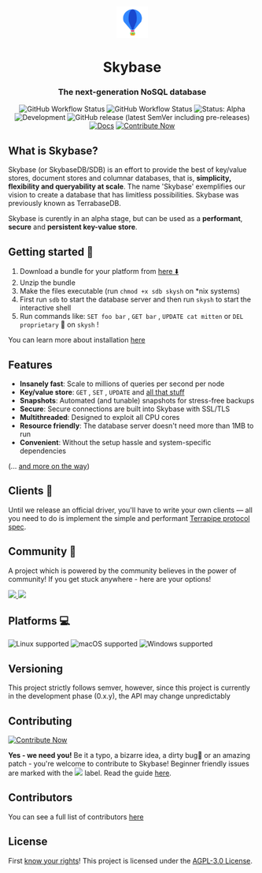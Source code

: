 <html>
<div align="center">
<img src="assets/logo.jpg" height=64 width=64>
<h1>Skybase</h1><h3>The next-generation NoSQL database</h3>

![GitHub Workflow Status](https://img.shields.io/github/workflow/status/skybasedb/skybase/Test%20(push)) ![GitHub Workflow Status](https://img.shields.io/github/workflow/status/skybasedb/skybase/Sync%20with%20mirrors?label=mirror%20sync) ![Status: Alpha](https://img.shields.io/badge/status-alpha-critical?style=flat-square) ![Development](https://img.shields.io/badge/development-regular-32CD32?style=flat-square) ![GitHub release (latest SemVer including pre-releases)](https://img.shields.io/github/v/release/skybasedb/skybase?include_prereleases&sort=semver&style=flat-square)
[![Docs](https://img.shields.io/badge/readthedocs-here-blueviolet?style=flat-square)](https://terrabasedb.github.io/docs)  [![Contribute Now](https://img.shields.io/badge/%F0%9F%8C%9Fcontribute-now-a94064)](https://ohsayan.github.io/thanks)

</div>
</html>

## What is Skybase?

Skybase (or SkybaseDB/SDB) is an effort to provide the best of key/value stores, document stores and columnar databases, that is, **simplicity, flexibility and queryability at scale**. The name 'Skybase' exemplifies our vision to create a database that has limitless possibilities. Skybase was previously known as TerrabaseDB.

Skybase is curently in an alpha stage, but can be used as a **performant**, **secure** and **persistent key-value store**.

## Getting started 🚀

1. Download a bundle for your platform from [here ⬇️ ](https://github.com/skybasedb/skybase/releases)
2. Unzip the bundle
3. Make the files executable (run `chmod +x sdb skysh` on *nix systems)
4. First run `sdb` to start the database server and then run `skysh` to start the interactive shell
5. Run commands like: `SET foo bar` , `GET bar` , `UPDATE cat mitten` or `DEL proprietary` 🤪 on `skysh` !

You can learn more about installation [here](https://terrabasedb.github.io/docs/Getting-Started/)

## Features

* **Insanely fast**: Scale to millions of queries per second per node
* **Key/value store**: `GET` , `SET` , `UPDATE` and [all that stuff](https://terrabasedb.github.io/docs/List-Of-Actions)
* **Snapshots**: Automated (and tunable) snapshots for stress-free backups
* **Secure**: Secure connections are built into Skybase with SSL/TLS
* **Multithreaded**: Designed to exploit all CPU cores
* **Resource friendly**: The database server doesn't need more than 1MB to run
* **Convenient**: Without the setup hassle and system-specific dependencies

(... [and more on the way](https://github.com/skybasedb/skybase/labels/roadmap))

## Clients 🔌

Until we release an official driver, you'll have to write your own clients — all you need to do is implement the simple and performant [Terrapipe protocol spec](https://terrabasedb.github.io/docs/Protocols/terrapipe/).

## Community 👐

A project which is powered by the community believes in the power of community! If you get stuck anywhere - here are your options!
<html>
<a href="https://gitter.im/skybasedb/community"><img src="https://img.shields.io/badge/chat%20on-gitter-ed1965?logo=gitter&style=flat-square"></img>
</a><a href="https://discord.gg/vJY5sf69fR"><img src="https://img.shields.io/badge/talk-on%20discord-7289DA?logo=discord&style=flat-square"></img></a>
</html>

## Platforms 💻

![Linux supported](https://img.shields.io/badge/Linux%20x86__64-supported%20✓-228B22?style=flat-square&logo=linux) ![macOS supported](https://img.shields.io/badge/macOS%20x86__64-supported%20✓-228B22?style=flat-square&logo=apple) ![Windows supported](https://img.shields.io/badge/Windows%20x86__64-supported%20✓-228B22?style=flat-square&logo=windows)

## Versioning 

This project strictly follows semver, however, since this project is currently in the development phase (0.x.y), the API may change unpredictably

## Contributing

[![Contribute Now](https://img.shields.io/badge/%F0%9F%8C%9Fcontribute-now-a94064?style=for-the-badge)](https://ohsayan.github.io/thanks)

**Yes - we need you!** Be it a typo, a bizarre idea, a dirty bug🐞 or an amazing patch - you're welcome to contribute to Skybase! Beginner friendly issues are marked with the [<img src=https://img.shields.io/badge/L--easy-C71585>](https://github.com/skybasedb/skybase/labels/L-easy) label. Read the guide [here](./CONTRIBUTING.md).

## Contributors

You can see a full list of contributors [here](https://ohsayan.github.io/thanks)

## License

First [know your rights](https://medium.com/swlh/understanding-the-agpl-the-most-misunderstood-license-86fd1fe91275)! This project is licensed under the [AGPL-3.0 License](./LICENSE).
